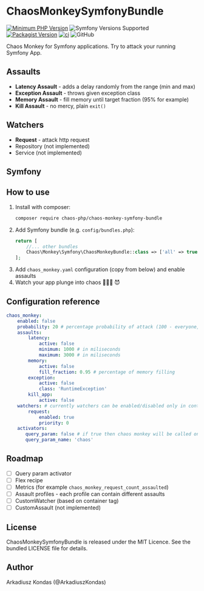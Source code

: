 # ChaosMonkeySymfonyBundle

[![Minimum PHP Version](https://img.shields.io/badge/php-%5E8.1-8892BF.svg)](https://php.net/)
![Symfony Versions Supported](https://img.shields.io/badge/symfony-%5E6.4%20%7C%7C%20%5E7.0-green)
[![Packagist Version](https://img.shields.io/packagist/v/chaos-php/chaos-monkey-symfony-bundle)](https://packagist.org/packages/chaos-php/chaos-monkey-symfony-bundle)
[![ci](https://github.com/chaos-php/chaos-monkey-symfony-bundle/actions/workflows/ci.yml/badge.svg?branch=master)](https://github.com/chaos-php/chaos-monkey-symfony-bundle/actions/workflows/ci.yml)
![GitHub](https://img.shields.io/github/license/chaos-php/chaos-monkey-symfony-bundle)

Chaos Monkey for Symfony applications. Try to attack your running Symfony App.

## Assaults

 - **Latency Assault** - adds a delay randomly from the range (min and max)
 - **Exception Assault** - throws given exception class
 - **Memory Assault** - fill memory until target fraction (95% for example) 
 - **Kill Assault** - no mercy, plain `exit()`

## Watchers

 - **Request** - attack http request
 - Repository (not implemented)
 - Service (not implemented)

## Symfony 

## How to use

1. Install with composer:
    ```bash
    composer require chaos-php/chaos-monkey-symfony-bundle
    ```
2. Add Symfony bundle (e.g. `config/bundles.php`):
    ```php 
    return [
        //... other bundles
        Chaos\Monkey\Symfony\ChaosMonkeyBundle::class => ['all' => true],
    ];
    ```
3. Add `chaos_monkey.yaml` configuration (copy from below) and enable assaults
4. Watch your app plunge into chaos 🙈🙊🙉 😈

## Configuration reference

```yml
chaos_monkey:
    enabled: false
    probability: 20 # percentage probability of attack (100 - everyone, 0 - none)
    assaults:
        latency:
            active: false
            minimum: 1000 # in miliseconds
            maximum: 3000 # in miliseconds
        memory:
            active: false
            fill_fraction: 0.95 # percentage of memory filling
        exception:
            active: false
            class: 'RuntimeException'
        kill_app:
            active: false
    watchers: # currently watchers can be enabled/disabled only in container compile time
        request:
            enabled: true
            priority: 0
    activators:
       query_param: false # if true then chaos monkey will be called only if given query param exist (with any value)
       query_param_name: 'chaos'
```

## Roadmap
 - [ ] Query param activator
 - [ ] Flex recipe
 - [ ] Metrics (for example `chaos_monkey_request_count_assaulted`)
 - [ ] Assault profiles - each profile can contain different assaults
 - [ ] CustomWatcher (based on container tag)
 - [ ] CustomAssault (not implemented)

## License

ChaosMonkeySymfonyBundle is released under the MIT Licence. See the bundled LICENSE file for details.

## Author

Arkadiusz Kondas (@ArkadiuszKondas)

